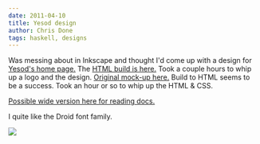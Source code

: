 ```yaml
---
date: 2011-04-10
title: Yesod design
author: Chris Done
tags: haskell, designs
---
```


Was messing about in Inkscape and thought I'd come up with a design
for [Yesod's home page.](http://www.yesodweb.com/)
The [HTML build is here.](http://chrisdone.com/designs/yesod-homepage/) Took a
couple hours to whip up a logo and the
design. [Original mock-up here.](http://chrisdone.com/designs/yesod-homepage/yesod.png)
Build to HTML seems to be a success. Took an hour or so to whip up the
HTML & CSS.

[Possible wide version here for reading docs.](http://chrisdone.com/designs/yesod-homepage/yesod-wide.png)

I quite like the Droid font family.

<a href="http://chrisdone.com/designs/yesod-homepage/yesod.png">
<img
src="http://chrisdone.com/designs/yesod-homepage/yesod-preview.png">
</a>
